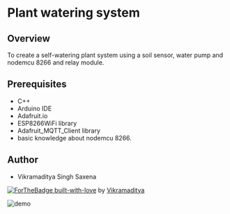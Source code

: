 # Plant watering system


## Overview
To create a self-watering plant system using a soil sensor, water pump and nodemcu 8266 and relay module.

## Prerequisites
* C++
* Arduino IDE
* Adafruit.io
* ESP8266WiFi library
* Adafruit_MQTT_Client library
* basic knowledge about nodemcu 8266.

## Author
* Vikramaditya Singh Saxena

[![ForTheBadge built-with-love](http://ForTheBadge.com/images/badges/built-with-love.svg)](https://GitHub.com/Naereen/) by [Vikramaditya](https://www.linkedin.com/in/vikramadityasinghs/)

![demo](https://github.com/vikramadityasinghs/plant-watering-system/blob/master/video/final_6055bb2954c3bb00b5188435_987743%20(1).gif"demo")
